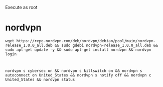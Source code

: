 Execute as root

# nordvpn

    wget https://repo.nordvpn.com/deb/nordvpn/debian/pool/main/nordvpn-release_1.0.0_all.deb && sudo gdebi nordvpn-release_1.0.0_all.deb && sudo apt-get update -y && sudo apt-get install nordvpn && nordvpn login
#
#
#
    nordvpn s cybersec on && nordvpn s killswitch on && nordvpn s autoconnect on United_States && nordvpn s notify off && nordvpn c United_States && nordvpn status
    
    
